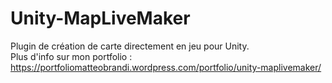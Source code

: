 # Unity-MapLiveMaker
Plugin de création de carte directement en jeu pour Unity.</br>
Plus d'info sur mon portfolio : https://portfoliomatteobrandi.wordpress.com/portfolio/unity-maplivemaker/
